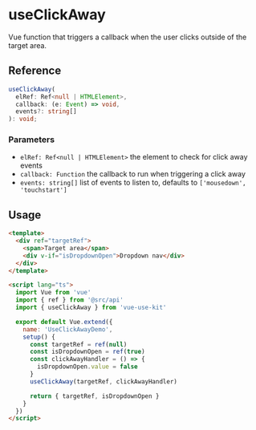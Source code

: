 # useClickAway

Vue function that triggers a callback when the user clicks outside of the target area.

## Reference

```typescript
useClickAway(
  elRef: Ref<null | HTMLElement>,
  callback: (e: Event) => void,
  events?: string[]
): void;
```

### Parameters

- `elRef: Ref<null | HTMLElement>` the element to check for click away events
- `callback: Function` the callback to run when triggering a click away
- `events: string[]` list of events to listen to, defaults to `['mousedown', 'touchstart']`

## Usage

```html
<template>
  <div ref="targetRef">
    <span>Target area</span>
    <div v-if="isDropdownOpen">Dropdown nav</div>
  </div>
</template>

<script lang="ts">
  import Vue from 'vue'
  import { ref } from '@src/api'
  import { useClickAway } from 'vue-use-kit'

  export default Vue.extend({
    name: 'UseClickAwayDemo',
    setup() {
      const targetRef = ref(null)
      const isDropdownOpen = ref(true)
      const clickAwayHandler = () => {
        isDropdownOpen.value = false
      }
      useClickAway(targetRef, clickAwayHandler)

      return { targetRef, isDropdownOpen }
    }
  })
</script>
```

